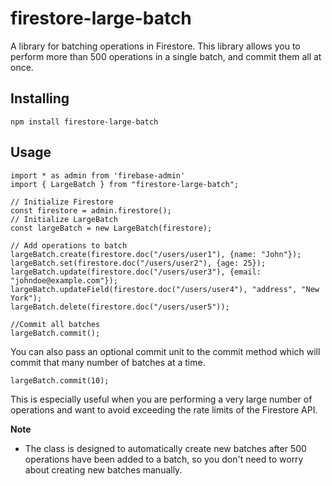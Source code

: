 # firestore-large-batch

A library for batching operations in Firestore. This library allows you to perform more than 500 operations in a single batch, and commit them all at once.

## Installing

```
npm install firestore-large-batch
```

## Usage

```
import * as admin from 'firebase-admin'
import { LargeBatch } from "firestore-large-batch";

// Initialize Firestore
const firestore = admin.firestore();
// Initialize LargeBatch
const largeBatch = new LargeBatch(firestore);

// Add operations to batch
largeBatch.create(firestore.doc("/users/user1"), {name: "John"});
largeBatch.set(firestore.doc("/users/user2"), {age: 25});
largeBatch.update(firestore.doc("/users/user3"), {email: "johndoe@example.com"});
largeBatch.updateField(firestore.doc("/users/user4"), "address", "New York");
largeBatch.delete(firestore.doc("/users/user5"));

//Commit all batches
largeBatch.commit();
```

You can also pass an optional commit unit to the commit method which will commit that many number of batches at a time.

```
largeBatch.commit(10);
```

This is especially useful when you are performing a very large number of operations and want to avoid exceeding the rate limits of the Firestore API.

**Note**

- The class is designed to automatically create new batches after 500 operations have been added to a batch, so you don't need to worry about creating new batches manually.
